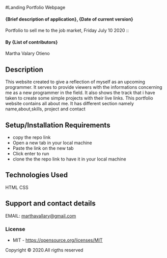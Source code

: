 #Landing Portfolio Webpage
#### {Brief description of application}, {Date of current version}
Portfolio to sell me to the job market, Friday July 10 2020 ::
#### By **{List of contributors}**
Martha Valary Otieno
## Description
This website created to give a reflection of myself as an upcoming programmer. It serves to provide viewers with the informations concerning me as a new programmer in the field. It also shows the track that i have taken to create some simple projects with their live links. This portfolio website contains all about me. It has different section namely name,about,skills, project and contact
## Setup/Installation Requirements
* copy the repo link
* Open a new tab in your local machine
* Paste the link on the new tab
* Click enter to run
* clone the the repo link to have it in your local machine
## Technologies Used
HTML
CSS
## Support and contact details
EMAIL: marthavallary@gmail.com
### License
* MIT - https://opensource.org/licenses/MIT

Copyright © 2020.All rigths reserved
  